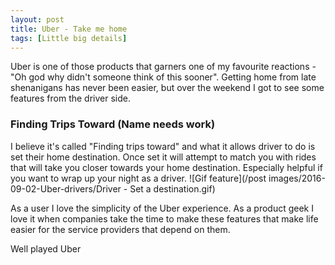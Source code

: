 ```yaml
---
layout: post
title: Uber - Take me home
tags: [Little big details]
---
```


Uber is one of those products that garners one of my favourite reactions - "Oh god why didn't someone think of this sooner". Getting home from late shenanigans has never been easier, but over the weekend I got to see some features from the driver side.


### Finding Trips Toward (Name needs work)
I believe it's called "Finding trips toward" and what it allows driver to do is set their home destination. Once set it will attempt to match you with rides that will take you closer towards your home destination. Especially helpful if you want to wrap up your night as a driver.
![Gif feature](/post images/2016-09-02-Uber-drivers/Driver - Set a destination.gif)

As a user I love the simplicity of the Uber experience. As a product geek I love it when companies take the time to make these features that make life easier for the service providers that depend on them.

Well played Uber
